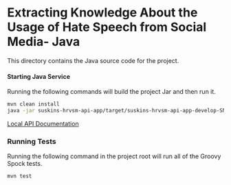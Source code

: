 # Extracting Knowledge About the Usage of Hate Speech from Social Media- Java
This directory contains the Java source code for the project.

#### Starting Java Service
Running the following commands will build the project Jar and then run it.

```bash
mvn clean install
java -jar suskins-hrvsm-api-app/target/suskins-hrvsm-api-app-develop-SNAPSHOT.jar
```

[Local API Documentation](http://localhost:8080/swagger-ui.html#/)

### Running Tests
Running the following command in the project root will run all of the Groovy Spock tests.

```bash
mvn test
```

